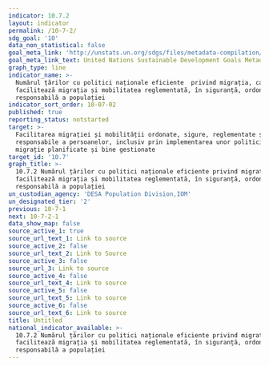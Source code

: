 ```yaml
---
indicator: 10.7.2
layout: indicator
permalink: /10-7-2/
sdg_goal: '10'
data_non_statistical: false
goal_meta_link: 'http://unstats.un.org/sdgs/files/metadata-compilation/Metadata-Goal-10.pdf'
goal_meta_link_text: United Nations Sustainable Development Goals Metadata (pdf 564kB)
graph_type: line
indicator_name: >-
  Numărul țărilor cu politici naționale eficiente  privind migrația, care
  facilitează migrația și mobilitatea reglementată, în siguranță, ordonată și
  responsabilă a populației
indicator_sort_order: 10-07-02
published: true
reporting_status: notstarted
target: >-
  Facilitarea migrației și mobilității ordonate, sigure, reglementate și
  responsabile a persoanelor, inclusiv prin implementarea unor politici de
  migrație planificate și bine gestionate
target_id: '10.7'
graph_title: >-
  10.7.2 Numărul țărilor cu politici naționale eficiente privind migrația, care
  facilitează migrația și mobilitatea reglementată, în siguranță, ordonată și
  responsabilă a populației
un_custodian_agency: 'DESA Population Division,IOM'
un_designated_tier: '2'
previous: 10-7-1
next: 10-7-2-1
data_show_map: false
source_active_1: true
source_url_text_1: Link to source
source_active_2: false
source_url_text_2: Link to Source
source_active_3: false
source_url_3: Link to source
source_active_4: false
source_url_text_4: Link to source
source_active_5: false
source_url_text_5: Link to source
source_active_6: false
source_url_text_6: Link to source
title: Untitled
national_indicator_available: >-
  10.7.2 Numărul țărilor cu politici naționale eficiente privind migrația, care
  facilitează migrația și mobilitatea reglementată, în siguranță, ordonată și
  responsabilă a populației
---
```

